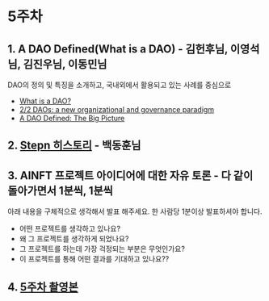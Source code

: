 # 5주차

## 1. A DAO Defined(What is a DAO) - 김헌후님, 이영석님, 김진우님, 이동민님
DAO의 정의 및 특징을 소개하고, 국내외에서 활용되고 있는 사례를 중심으로
- [What is a DAO?](https://hackernoon.com/what-is-a-dao-c7e84aa1bd69)
- [2/2 DAOs: a new organizational and governance paradigm](https://medium.com/@LuigiGrx/2-2-daos-a-new-organizational-and-governance-paradigm-93e889df1b39)
- [A DAO Defined: The Big Picture](https://blog.aragon.org/a-dao-defined-the-big-picture/)
  
## 2. [Stepn 히스토리](https://docs.google.com/presentation/d/1pF2JnnUEPntTb6zzX_t_Snk8Ca5k1hnW0-vqW1dPVSA) - 백동훈님

## 3. AINFT 프로젝트 아이디어에 대한 자유 토론 - 다 같이 돌아가면서 1분씩, 1분씩

아래 내용을 구체적으로 생각해서 발표 해주세요. 한 사람당 1분이상 발표하셔야 합니다. 
- 어떤 프로젝트를 생각하고 있나요?
- 왜 그 프로젝트를 생각하게 되었나요?
- 그 프로젝트를 하는데 가장 걱정되는 부분은 무엇인가요? 
- 이 프로젝트를 통해 어떤 결과를 기대하고 있나요?? 

## 4. [5주차 촬영본](https://drive.google.com/drive/folders/1HMP0dz2gAYbhZDOK101FSIHJmiumGFRr)
